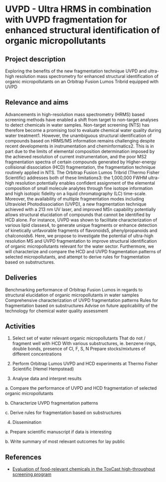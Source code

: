 # UVPD - Ultra HRMS in combination with UVPD fragmentation for enhanced structural identification of organic micropollutants

## Project description

Exploring the benefits of the new fragmentation technique UVPD and ultra-high resolution mass spectrometry for enhanced structural identification of organic micropollutants on an Orbitrap Fusion Lumos Tribrid equipped with UVPD

 

## Relevance and aims

Advancements in high-resolution mass spectrometry (HRMS) based screening methods have enabled a shift from target to non-target analyses to detect chemicals in water samples. Non-target screening (NTS) has therefore become a promising tool to evaluate chemical water quality during water treatment1. However, the unambiguous structural identification of compounds based on HRMS/MS information remains challenging despite recent developments in instrumentation and cheminformatics2. This is in part due to the limits of elemental composition determination imposed by the achieved resolution of current instrumentation, and the poor MS2 fragmentation spectra of certain compounds generated by Higher-energy collisional dissociation (HCD) fragmentation, the fragmentation technique routinely applied in NTS. The Orbitrap Fusion Lumos Tribrid (Thermo Fisher Scientific) addresses both of these limitations3: the 1,000,000 FWHM ultra-high resolution potentially enables confident assignment of the elemental composition of small molecule analytes through fine isotope information and high isotopic fidelity on a liquid chromatography (LC) time-scale. Moreover, the availability of multiple fragmentation modes including Ultraviolet Photodissociation (UVPD), a new fragmentation technique achieved with a 213 nm UV laser, and improved MSn capability potentially allows structural elucidation of compounds that cannot be identified by HCD alone. For instance, UVPD was shown to facilitate characterization of various lipid classes4, to generate unique fragments or enhance detection of kinetically unfavorable fragments of flavonoids5, phenylpropanoids and chalconoids6. Here, we propose to investigate the potential of ultra-high resolution MS and UVPD fragmentation to improve structural identification of organic micropollutants relevant for the water sector. Furthermore, we will characterize and compare the HCD and UVPD fragmentation patterns of selected micropollutants, and attempt to derive rules for fragmentation based on substructures.

 

## Deliveries

Benchmarking performance of Orbitrap Fusion Lumos in regards to structural elucidation of organic micropollutants in water samples
    Comprehensive characterization of UVPD fragmentation patterns
    Rules for fragmentation based on substructures
    Advise on future applicability of the technology for chemical water quality assessment

 

## Activities

1. Select set of water relevant organic micropollutants
        That do not / fragment well with HCD
        With various substructures, ie. benzene rings, double bonds, presence of Cl, F, S, N
        Prepare stocks/mixtures of different concentrations

2. Perform Orbitrap Lumos UVPD and HCD experiments at Thermo Fisher Scientific (Hemel Hempstead)

3. Analyse data and interpret results

a.     Compare the performance of UVPD and HCD fragmentation of selected organic micropollutants

b.     Characterize UVPD fragmentation patterns

c.     Derive rules for fragmentation based on substructures

4. Dissemination

a.     Prepare scientific manuscript if data is interesting

b.     Write summary of most relevant outcomes for lay public

 
## References


- [Evaluation of food-relevant chemicals in the ToxCast high-throughput screening program](https://doi.org/10.1016/j.fct.2016.04.012)
